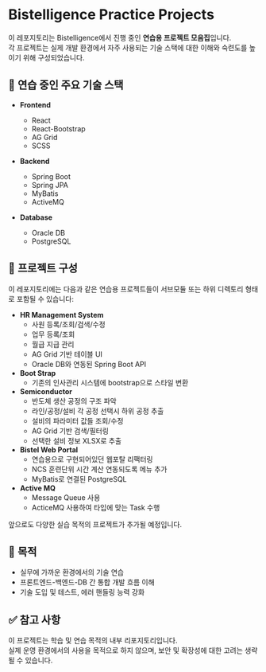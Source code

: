 # Bistelligence Practice Projects

이 레포지토리는 Bistelligence에서 진행 중인 **연습용 프로젝트 모음집**입니다.  
각 프로젝트는 실제 개발 환경에서 자주 사용되는 기술 스택에 대한 이해와 숙련도를 높이기 위해 구성되었습니다.

## 🔧 연습 중인 주요 기술 스택

- **Frontend**
  - React
  - React-Bootstrap
  - AG Grid
  - SCSS

- **Backend**
  - Spring Boot
  - Spring JPA
  - MyBatis
  - ActiveMQ

- **Database**
  - Oracle DB
  - PostgreSQL

## 📁 프로젝트 구성

이 레포지토리에는 다음과 같은 연습용 프로젝트들이 서브모듈 또는 하위 디렉토리 형태로 포함될 수 있습니다:

- **HR Management System**
  - 사원 등록/조회/검색/수정
  - 업무 등록/조회
  - 월급 지급 관리
  - AG Grid 기반 테이블 UI
  - Oracle DB와 연동된 Spring Boot API
- **Boot Strap**
  - 기존의 인사관리 시스템에 bootstrap으로 스타일 변환
- **Semiconductor**
  - 반도체 생산 공정의 구조 파악
  - 라인/공정/설비 각 공정 선택시 하위 공정 추출
  - 설비의 파라미터 값들 조회/수정
  - AG Grid 기반 검색/필터링
  - 선택한 설비 정보 XLSX로 추출
- **Bistel Web Portal**
  - 연습용으로 구현되어있던 웹포탈 리팩터링
  - NCS 훈련단위 시간 계산 연동되도록 메뉴 추가
  - MyBatis로 연결된 PostgreSQL
- **Active MQ**
  - Message Queue 사용
  - ActiceMQ 사용하여 타입에 맞는 Task 수행

앞으로도 다양한 실습 목적의 프로젝트가 추가될 예정입니다.

## 🎯 목적

- 실무에 가까운 환경에서의 기술 연습
- 프론트엔드-백엔드-DB 간 통합 개발 흐름 이해
- 기술 도입 및 테스트, 에러 핸들링 능력 강화

## ✅ 참고 사항

이 프로젝트는 학습 및 연습 목적의 내부 리포지토리입니다.  
실제 운영 환경에서의 사용을 목적으로 하지 않으며, 보안 및 확장성에 대한 고려는 생략될 수 있습니다.

